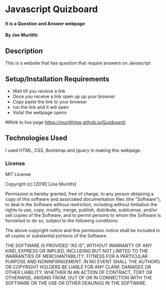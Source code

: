 # Javascript Quizboard
#### It is a Question and Answer webpage
#### By Joe Muriithi
## Description
This is a website that has question that require answers on Javascript
## Setup/Installation Requirements
* Wait till you receive a link
* Once you receive a link open up up your browser
* Copy paste the link to your browser
* run the link and it will open
* Voila! the webpage opens

##link to live page
 https://muriithijoe.github.io/Quizboard/

## Technologies Used
I used HTML, CSS, Bootstrap and jquery in making this webpage.
### License
MIT License

Copyright (c) [2018] [Joe Muriithi]

Permission is hereby granted, free of charge, to any person obtaining a copy
of this software and associated documentation files (the "Software"), to deal
in the Software without restriction, including without limitation the rights
to use, copy, modify, merge, publish, distribute, sublicense, and/or sell
copies of the Software, and to permit persons to whom the Software is
furnished to do so, subject to the following conditions:

The above copyright notice and this permission notice shall be included in all
copies or substantial portions of the Software.

THE SOFTWARE IS PROVIDED "AS IS", WITHOUT WARRANTY OF ANY KIND, EXPRESS OR
IMPLIED, INCLUDING BUT NOT LIMITED TO THE WARRANTIES OF MERCHANTABILITY,
FITNESS FOR A PARTICULAR PURPOSE AND NONINFRINGEMENT. IN NO EVENT SHALL THE
AUTHORS OR COPYRIGHT HOLDERS BE LIABLE FOR ANY CLAIM, DAMAGES OR OTHER
LIABILITY, WHETHER IN AN ACTION OF CONTRACT, TORT OR OTHERWISE, ARISING FROM,
OUT OF OR IN CONNECTION WITH THE SOFTWARE OR THE USE OR OTHER DEALINGS IN THE
SOFTWARE.
